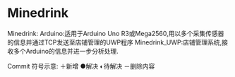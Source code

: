 # Minedrink
Minedrink:
Arduino:适用于Arduino Uno R3或Mega2560,用以多个采集传感器的信息并通过TCP发送至店铺管理的UWP程序
Minedrink_UWP:店铺管理系统,接收多个Arduino的信息并进一步分析处理.

Commit 符号示意:
＋新增
●解决 
◐待解决
－删除内容
